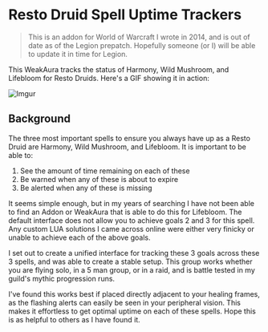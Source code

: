 # Resto Druid Spell Uptime Trackers
> This is an addon for World of Warcraft I wrote in 2014, and is out of date as of the Legion prepatch. Hopefully someone (or I) will be able to update it in time for Legion.

 This WeakAura tracks the status of Harmony, Wild Mushroom, and Lifebloom for Resto Druids. Here's a GIF showing it in action: 

![Imgur](http://i.imgur.com/87UG8SI.gifv)

## Background

The three most important spells to ensure you always have up as a Resto Druid are Harmony, Wild Mushroom, and Lifebloom. It is important to be able to:

1. See the amount of time remaining on each of these
2. Be warned when any of these is about to expire
3. Be alerted when any of these is missing

It seems simple enough, but in my years of searching I have not been able to find an Addon or WeakAura that is able to do this for Lifebloom. The default interface does not allow you to achieve goals 2 and 3 for this spell. Any custom LUA solutions I came across online were either very finicky or unable to achieve each of the above goals.

I set out to create a unified interface for tracking these 3 goals across these 3 spells, and was able to create a stable setup. This group works whether you are flying solo, in a 5 man group, or in a raid, and is battle tested in my guild's mythic progression runs.



I've found this works best if placed directly adjacent to your healing frames, as the flashing alerts can easily be seen in your peripheral vision. This makes it effortless to get optimal uptime on each of these spells.
Hope this is as helpful to others as I have found it.
